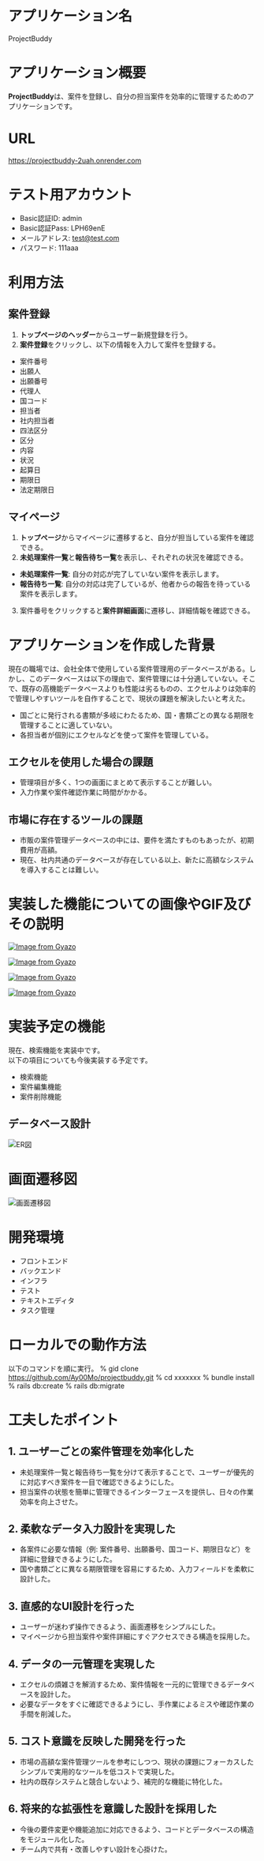 # アプリケーション名
ProjectBuddy

# アプリケーション概要
**ProjectBuddy**は、案件を登録し、自分の担当案件を効率的に管理するためのアプリケーションです。

# URL
https://projectbuddy-2uah.onrender.com

# テスト用アカウント
* Basic認証ID: admin
* Basic認証Pass: LPH69enE
* メールアドレス: test@test.com
* パスワード: 111aaa

# 利用方法
## 案件登録
1. **トップページのヘッダー**からユーザー新規登録を行う。
2. **案件登録**をクリックし、以下の情報を入力して案件を登録する。
  - 案件番号
  - 出願人
  - 出願番号
  - 代理人
  - 国コード
  - 担当者
  - 社内担当者
  - 四法区分
  - 区分
  - 内容
  - 状況
  - 起算日
  - 期限日
  - 法定期限日

## マイページ
1. **トップページ**からマイページに遷移すると、自分が担当している案件を確認できる。
2. **未処理案件一覧**と**報告待ち一覧**を表示し、それぞれの状況を確認できる。 
  - **未処理案件一覧**: 自分の対応が完了していない案件を表示します。 
  - **報告待ち一覧**: 自分の対応は完了しているが、他者からの報告を待っている案件を表示します。
3. 案件番号をクリックすると**案件詳細画面**に遷移し、詳細情報を確認できる。

# アプリケーションを作成した背景 
現在の職場では、会社全体で使用している案件管理用のデータベースがある。しかし、このデータベースは以下の理由で、案件管理には十分適していない。そこで、既存の高機能データベースよりも性能は劣るものの、エクセルよりは効率的で管理しやすいツールを自作することで、現状の課題を解決したいと考えた。

 - 国ごとに発行される書類が多岐にわたるため、国・書類ごとの異なる期限を管理することに適していない。
 - 各担当者が個別にエクセルなどを使って案件を管理している。

## エクセルを使用した場合の課題
 - 管理項目が多く、1つの画面にまとめて表示することが難しい。
 - 入力作業や案件確認作業に時間がかかる。

## 市場に存在するツールの課題
 - 市販の案件管理データベースの中には、要件を満たすものもあったが、初期費用が高額。
 - 現在、社内共通のデータベースが存在している以上、新たに高額なシステムを導入することは難しい。


# 実装した機能についての画像やGIF及びその説明
[![Image from Gyazo](https://i.gyazo.com/c662f0e221316dde62cd712151dbd832.png)](https://gyazo.com/c662f0e221316dde62cd712151dbd832)

[![Image from Gyazo](https://i.gyazo.com/09f01893c326810fd6bfd3ae35f9112c.gif)](https://gyazo.com/09f01893c326810fd6bfd3ae35f9112c)

[![Image from Gyazo](https://i.gyazo.com/0d9f2fa6946fa347f240b3564ebf5dee.gif)](https://gyazo.com/0d9f2fa6946fa347f240b3564ebf5dee)

[![Image from Gyazo](https://i.gyazo.com/486418596c11732ce24e29486d06e5b8.gif)](https://gyazo.com/486418596c11732ce24e29486d06e5b8)


# 実装予定の機能
現在、検索機能を実装中です。<br>
以下の項目についても今後実装する予定です。
 - 検索機能
 - 案件編集機能
 - 案件削除機能

## データベース設計
![ER図](docs/er_diagram.png)

# 画面遷移図
![画面遷移図](docs/screen_flow.png)

# 開発環境
* フロントエンド
* バックエンド
* インフラ
* テスト
* テキストエディタ
* タスク管理

# ローカルでの動作方法
以下のコマンドを順に実行。
% gid clone https://github.com/Ay00Mo/projectbuddy.git
% cd xxxxxxx
% bundle install
% rails db:create
% rails db:migrate

# 工夫したポイント
## 1. ユーザーごとの案件管理を効率化した
- 未処理案件一覧と報告待ち一覧を分けて表示することで、ユーザーが優先的に対応すべき案件を一目で確認できるようにした。
- 担当案件の状態を簡単に管理できるインターフェースを提供し、日々の作業効率を向上させた。

## 2. 柔軟なデータ入力設計を実現した
- 各案件に必要な情報（例: 案件番号、出願番号、国コード、期限日など）を詳細に登録できるようにした。
- 国や書類ごとに異なる期限管理を容易にするため、入力フィールドを柔軟に設計した。

## 3. 直感的なUI設計を行った
- ユーザーが迷わず操作できるよう、画面遷移をシンプルにした。
- マイページから担当案件や案件詳細にすぐアクセスできる構造を採用した。

## 4. データの一元管理を実現した
- エクセルの煩雑さを解消するため、案件情報を一元的に管理できるデータベースを設計した。
- 必要なデータをすぐに確認できるようにし、手作業によるミスや確認作業の手間を削減した。

## 5. コスト意識を反映した開発を行った
- 市場の高額な案件管理ツールを参考にしつつ、現状の課題にフォーカスしたシンプルで実用的なツールを低コストで実現した。
- 社内の既存システムと競合しないよう、補完的な機能に特化した。

## 6. 将来的な拡張性を意識した設計を採用した
- 今後の要件変更や機能追加に対応できるよう、コードとデータベースの構造をモジュール化した。
- チーム内で共有・改善しやすい設計を心掛けた。
